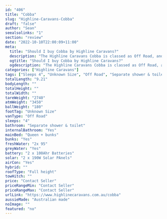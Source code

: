 ```yaml
---
id: "406"
title: "Cobba"
slug: "Highline-Caravans-Cobba"
draft: "false"
author: "Sean"
seealsolinks: "1"
section: "review"
date: "2022-10-10T22:00:09+11:00"
meta:
  title: "Should I buy Cobba by Highline Caravans?"
  description: "The Highline Caravans Cobba is classed as Off Road, and sleeps 4 people. It is Australian made and comes in at Unknown Size. It generally has Separate shower & toilet."
  ogtitle: "Should I buy Cobba by Highline Caravans?"
  ogdescription: "The Highline Caravans Cobba is classed as Off Road, and sleeps 4 people. It is Australian made and comes in at Unknown Size. It generally has Separate shower & toilet."
categories: ["Highline Caravans"]
tags: ["Sleeps 4", "Unknown Size", "Off Road", "Separate shower & toilet", "Full height", "Price Unknown"]
totalLength: "9.21"
bodyLength: ""
totalHeight: ""
totalWidth: ""
tareWeight: "2740"
atmWeight: "3450"
ballWeight: "180"
footTag: "Unknown Size"
vanType: "Off Road"
sleeps: "4"
bathroom: "Separate shower & toilet"
internalBathroom: "Yes"
mainBed: "Queen + bunks"
bunks: "Yes"
freshWater: "2x 95"
greyWater: "Yes"
battery: "2 x 100Ahr Batteries"
solar: "2 x 190W Solar PAnels"
airCon: "Yes"
hybrid: ""
roofType: "Full height"
towHitch: ""
price: "Contact Seller"
priceRangeMin: "Contact Seller"
priceRangeMax: "Contact Seller"
urlLink: "https://www.highlinecaravans.com.au/cobba"
aussieMade: "Australian made"
noImage: ""
featured: "no"
---
```

